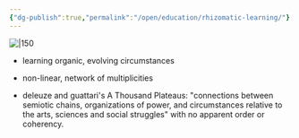 ```yaml
---
{"dg-publish":true,"permalink":"/open/education/rhizomatic-learning/"}
---
```



![|150](https://www.garyhollingsbee.com/images/dg1seed.png)
- learning organic, evolving circumstances
- non-linear, network of multiplicities

- deleuze and guattari's A Thousand Plateaus: "connections between semiotic chains, organizations of power, and circumstances relative to the arts, sciences and social struggles" with no apparent order or coherency.